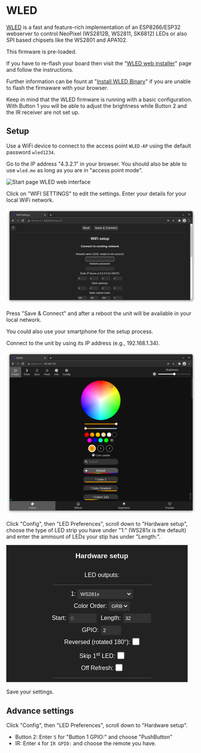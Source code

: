# WLED

[WLED](https://kno.wled.ge/) is a fast and feature-rich implementation of an ESP8266/ESP32 webserver to control NeoPixel (WS2812B, WS2811, SK6812) LEDs or also SPI based chipsets like the WS2801 and APA102. 

This firmware is pre-loaded.

If you have to re-flash your board then visit the "[WLED web installer](https://install.wled.me/)" page and follow the instructions.

Further information can be fount at "[Install WLED Binary](https://kno.wled.ge/basics/install-binary/)" if you are unable to flash the firmaware with your browser.

Keep in mind that the WLED firmware is running with a basic configuration. With Button 1 you will be able to adjust the brightness while Button 2 and the IR receiver are not set up.

## Setup

Use a WiFi device to connect to the access point `WLED-AP` using the default password `wled1234`.

Go to the IP address "4.3.2.1" in your browser. You should also be able to use `wled.me` as long as you are in "access point mode".

![Start page WLED web interface](./assets/img/1.png)

Click on "WIFI SETTINGS" to edit the settings. Enter your details for your local WiFi network.

![WiFi settings WLED](./assets/img/wled2.png)

Press "Save & Connect" and after a reboot the unit will be available in your local network.

You could also use your smartphone for the setup process.

Connect to the unit by using its IP address (e.g., 192.168.1.34).

![Default web interface WLED](./assets/img/wled3.png)

Click "Config", then "LED Preferences", scroll down to "Hardware setup", choose the type of LED strip you have under "1:" (WS281x is the default) and enter the ammount of LEDs your stip has under "Length:".

![LED configuration WLED](./assets/img/wled4.png)

Save your settings.

## Advance settings

Click "Config", then "LED Preferences", scroll down to "Hardware setup".

- Button 2: Enter `5` for "Button 1 GPIO:" and choose "PushButton"
- IR: Enter `4` for `IR GPIO:` and choose the remote you have.
